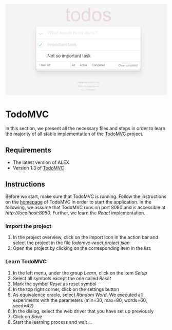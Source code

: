 ![TodoMVC](./assets/todomvc.jpg)

# TodoMVC

In this section, we present all the necessary files and steps in order to learn the majority of all stable implementation of the [TodoMVC](http://todomvc.com/) project.


## Requirements

* The latest version of ALEX
* Version 1.3 of [TodoMVC](http://todomvc.com/)


## Instructions

Before we start, make sure that TodoMVC is running.
Follow the instructions on the [homepage](http://todomvc.com/) of TodoMVC in order to start the application.
In the following, we assume that TodoMVC runs on port 8080 and is accessible at *http://localhost:8080*.
Further, we learn the *React* implementation.

### Import the project

1. In the project overview, click on the import icon in the action bar and select the project in the file *todomvc-react.project.json*
2. Open the project by clicking on the corresponding item in the list.

### Learn TodoMVC

1. In the left menu, under the group *Learn*, click on the item *Setup*
2. Select all symbols except the one called *Reset*
3. Mark the symbol *Reset* as reset symbol
4. In the top right corner, click on the settings button
5. As equivalence oracle, select *Random Word*. We executed all experiments with the parameters (min=30, max=80, words=60, seed=42)
6. In the dialog, select the web driver that you have set up previously
7. Click on *Save*
8. Start the learning process and wait ...